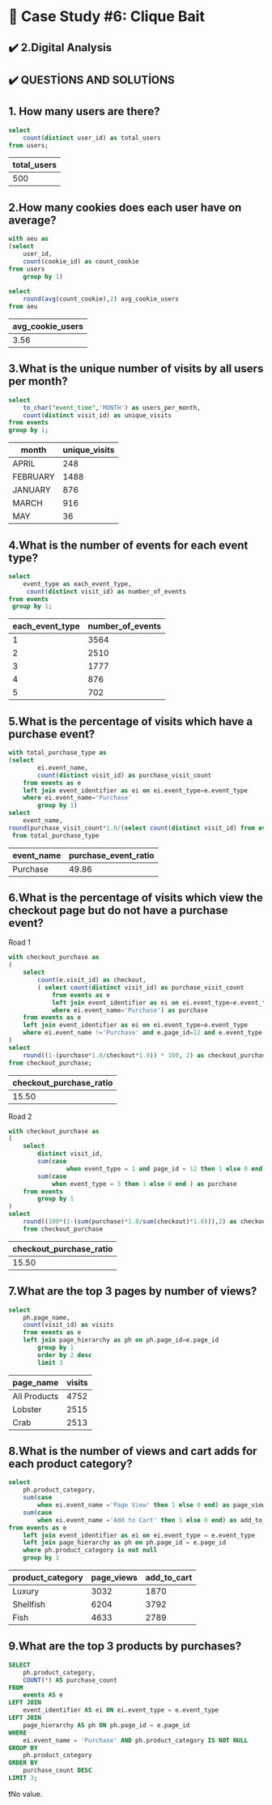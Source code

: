  # 📌 Case Study #6: Clique Bait

## ✔️ 2.Digital Analysis

 ## ✔️ QUESTİONS AND SOLUTİONS 

## 1. How many users are there?

```sql
select 
    count(distinct user_id) as total_users 
from users;
```
| total_users |
|-------------|
|         500 |

## 2.How many cookies does each user have on average?

```sql
with aeu as 
(select 
	user_id,
	count(cookie_id) as count_cookie
from users	
	group by 1)
	
select 	
	round(avg(count_cookie),2) avg_cookie_users
from aeu
```

| avg_cookie_users |
|------------------|
|             3.56 |

## 3.What is the unique number of visits by all users per month?

```sql
select 
	to_char("event_time",'MONTH') as users_per_month,
	count(distinct visit_id) as unique_visits 
from events 
group by 1;
```
|   month   | unique_visits |
|-----------|---------------|
|  APRIL    |           248 |
|  FEBRUARY |          1488 |
|  JANUARY  |           876 |
|  MARCH    |           916 |
|  MAY      |            36 |

## 4.What is the number of events for each event type?

```sql
select 	
    event_type as each_event_type,
     count(distinct visit_id) as number_of_events
from events 
 group by 1;
```
| each_event_type | number_of_events |
|-----------------|------------------|
|               1 |             3564 |
|               2 |             2510 |
|               3 |             1777 |
|               4 |              876 |
|               5 |              702 |


## 5.What is the percentage of visits which have a purchase event?	
	
```sql
with total_purchase_type as 
(select 
		ei.event_name,
		count(distinct visit_id) as purchase_visit_count
	from events as e 
	left join event_identifier as ei on ei.event_type=e.event_type
	where ei.event_name='Purchase'
		group by 1)
select 
	event_name,
round(purchase_visit_count*1.0/(select count(distinct visit_id) from events )*1.0*100,2) as purchase_event_ratio
 from total_purchase_type
```
| event_name | purchase_event_ratio |
|------------|----------------------|
| Purchase   |                49.86 |

## 6.What is the percentage of visits which view the checkout page but do not have a purchase event?
Road 1
```sql
with checkout_purchase as 
(
    select 	
        count(e.visit_id) as checkout,
        ( select count(distinct visit_id) as purchase_visit_count
            from events as e 
            left join event_identifier as ei on ei.event_type=e.event_type
            where ei.event_name='Purchase') as purchase 
    from events as e
    left join event_identifier as ei on ei.event_type=e.event_type
    where ei.event_name !='Purchase' and e.page_id=12 and e.event_type = 1	
)
select 
    round((1-(purchase*1.0/checkout*1.0)) * 100, 2) as checkout_purchase_ratio
from checkout_purchase;
```
| checkout_purchase_ratio |
|-------------------------|
|                   15.50 |

Road 2
```sql
with checkout_purchase as 
(
	select 
		distinct visit_id,
		sum(case
		   		when event_type = 1 and page_id = 12 then 1 else 0 end) as checkout,
		sum(case 
		   	when event_type = 3 then 1 else 0 end ) as purchase 
	from events 
		group by 1 	
)
select 
	round((100*(1-(sum(purchase)*1.0/sum(checkout)*1.0))),2) as checkout_purchase_ratio
	from checkout_purchase 
```
| checkout_purchase_ratio |
|-------------------------|
|                   15.50 |

## 7.What are the top 3 pages by number of views?
	
```sql	
select 
	ph.page_name,
	count(visit_id) as visits 
	from events as e
	left join page_hierarchy as ph on ph.page_id=e.page_id
		group by 1 
		order by 2 desc 
		limit 3
```
 | page_name     | visits |
|---------------|--------|
| All Products  |   4752 |
| Lobster       |   2515 |
| Crab          |   2513 |

## 8.What is the number of views and cart adds for each product category?
```sql
select 
	ph.product_category,
	sum(case 
		when ei.event_name ='Page View' then 1 else 0 end) as page_views,
	sum(case 
		when ei.event_name ='Add to Cart' then 1 else 0 end) as add_to_cart
from events as e 
	left join event_identifier as ei on ei.event_type = e.event_type
	left join page_hierarchy as ph on ph.page_id = e.page_id
	where ph.product_category is not null 
	group by 1
```
| product_category | page_views | add_to_cart |
|------------------|------------|-------------|
| Luxury           |       3032 |        1870 |
| Shellfish        |       6204 |        3792 |
| Fish             |       4633 |        2789 |

## 9.What are the top 3 products by purchases?
```sql
SELECT 
    ph.product_category,
    COUNT(*) AS purchase_count
FROM 
    events AS e 
LEFT JOIN 
    event_identifier AS ei ON ei.event_type = e.event_type
LEFT JOIN 
    page_hierarchy AS ph ON ph.page_id = e.page_id	
WHERE 
    ei.event_name = 'Purchase' AND ph.product_category IS NOT NULL
GROUP BY 
    ph.product_category
ORDER BY 
    purchase_count DESC
LIMIT 3;
```
❗No value.
